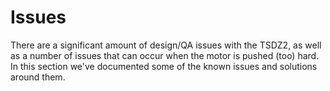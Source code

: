 # Issues

There are a significant amount of design/QA issues with the TSDZ2, as well as a number of issues that can occur when the motor is pushed (too) hard.
In this section we've documented some of the known issues and solutions around them.